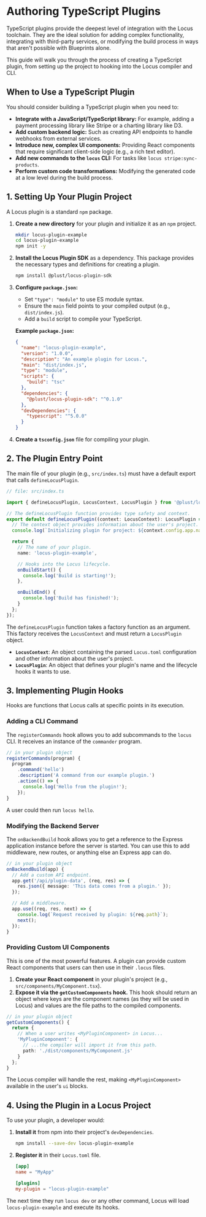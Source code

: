 # Authoring TypeScript Plugins

TypeScript plugins provide the deepest level of integration with the Locus toolchain. They are the ideal solution for adding complex functionality, integrating with third-party services, or modifying the build process in ways that aren't possible with Blueprints alone.

This guide will walk you through the process of creating a TypeScript plugin, from setting up the project to hooking into the Locus compiler and CLI.

## When to Use a TypeScript Plugin

You should consider building a TypeScript plugin when you need to:
*   **Integrate with a JavaScript/TypeScript library:** For example, adding a payment processing library like Stripe or a charting library like D3.
*   **Add custom backend logic:** Such as creating API endpoints to handle webhooks from external services.
*   **Introduce new, complex UI components:** Providing React components that require significant client-side logic (e.g., a rich text editor).
*   **Add new commands to the `locus` CLI:** For tasks like `locus stripe:sync-products`.
*   **Perform custom code transformations:** Modifying the generated code at a low level during the build process.

## 1. Setting Up Your Plugin Project

A Locus plugin is a standard `npm` package.

1.  **Create a new directory** for your plugin and initialize it as an `npm` project.
    ```bash
    mkdir locus-plugin-example
    cd locus-plugin-example
    npm init -y
    ```

2.  **Install the Locus Plugin SDK** as a dependency. This package provides the necessary types and definitions for creating a plugin.
    ```bash
    npm install @plust/locus-plugin-sdk
    ```

3.  **Configure `package.json`:**
    *   Set `"type": "module"` to use ES module syntax.
    *   Ensure the `main` field points to your compiled output (e.g., `dist/index.js`).
    *   Add a `build` script to compile your TypeScript.

    **Example `package.json`:**
    ```json
    {
      "name": "locus-plugin-example",
      "version": "1.0.0",
      "description": "An example plugin for Locus.",
      "main": "dist/index.js",
      "type": "module",
      "scripts": {
        "build": "tsc"
      },
      "dependencies": {
        "@plust/locus-plugin-sdk": "^0.1.0"
      },
      "devDependencies": {
        "typescript": "^5.0.0"
      }
    }
    ```

4.  **Create a `tsconfig.json`** file for compiling your plugin.

## 2. The Plugin Entry Point

The main file of your plugin (e.g., `src/index.ts`) must have a default export that calls `defineLocusPlugin`.

```typescript
// file: src/index.ts

import { defineLocusPlugin, LocusContext, LocusPlugin } from '@plust/locus-plugin-sdk';

// The defineLocusPlugin function provides type safety and context.
export default defineLocusPlugin((context: LocusContext): LocusPlugin => {
  // The context object provides information about the user's project.
  console.log(`Initializing plugin for project: ${context.config.app.name}`);

  return {
    // The name of your plugin.
    name: 'locus-plugin-example',

    // Hooks into the Locus lifecycle.
    onBuildStart() {
      console.log('Build is starting!');
    },

    onBuildEnd() {
      console.log('Build has finished!');
    }
  };
});
```

The `defineLocusPlugin` function takes a factory function as an argument. This factory receives the `LocusContext` and must return a `LocusPlugin` object.

*   **`LocusContext`**: An object containing the parsed `Locus.toml` configuration and other information about the user's project.
*   **`LocusPlugin`**: An object that defines your plugin's name and the lifecycle hooks it wants to use.

## 3. Implementing Plugin Hooks

Hooks are functions that Locus calls at specific points in its execution.

### Adding a CLI Command

The `registerCommands` hook allows you to add subcommands to the `locus` CLI. It receives an instance of the `commander` program.

```typescript
// in your plugin object
registerCommands(program) {
  program
    .command('hello')
    .description('A command from our example plugin.')
    .action(() => {
      console.log('Hello from the plugin!');
    });
}
```
A user could then run `locus hello`.

### Modifying the Backend Server

The `onBackendBuild` hook allows you to get a reference to the Express application instance before the server is started. You can use this to add middleware, new routes, or anything else an Express app can do.

```typescript
// in your plugin object
onBackendBuild(app) {
  // Add a custom API endpoint.
  app.get('/api/plugin-data', (req, res) => {
    res.json({ message: 'This data comes from a plugin.' });
  });

  // Add a middleware.
  app.use((req, res, next) => {
    console.log(`Request received by plugin: ${req.path}`);
    next();
  });
}
```

### Providing Custom UI Components

This is one of the most powerful features. A plugin can provide custom React components that users can then use in their `.locus` files.

1.  **Create your React component** in your plugin's project (e.g., `src/components/MyComponent.tsx`).
2.  **Expose it via the `getCustomComponents` hook.** This hook should return an object where keys are the component names (as they will be used in Locus) and values are the file paths to the compiled components.

```typescript
// in your plugin object
getCustomComponents() {
  return {
    // When a user writes <MyPluginComponent> in Locus...
    'MyPluginComponent': {
      // ...the compiler will import it from this path.
      path: './dist/components/MyComponent.js'
    }
  };
}
```

The Locus compiler will handle the rest, making `<MyPluginComponent>` available in the user's `ui` blocks.

## 4. Using the Plugin in a Locus Project

To use your plugin, a developer would:

1.  **Install it** from npm into their project's `devDependencies`.
    ```bash
    npm install --save-dev locus-plugin-example
    ```
2.  **Register it** in their `Locus.toml` file.
    ```toml
    [app]
    name = "MyApp"

    [plugins]
    my-plugin = "locus-plugin-example"
    ```

The next time they run `locus dev` or any other command, Locus will load `locus-plugin-example` and execute its hooks.
